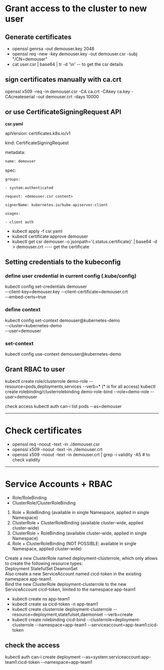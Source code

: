 # Grant access to the cluster to new user

## Generate certificates

- openssl genrsa -out demouser.key 2048
- openssl req -new -key demouser.key -out demouser.csr -subj "/CN=demouser"
- cat user.csr | base64 | tr -d '\n' -- to get the csr details

## sign certificates manually with ca.crt
openssl x509 -req -in demouser.csr -CA ca.crt -CAkey ca.key -CAcreateserial -out demouser.crt -days 10000

## or use CertificateSigningRequest API
**csr.yaml**

apiVersion: certificates.k8s.io/v1

kind: CertificateSigningRequest

metadata:

    name: demouser
    
spec:

    groups:
    
    - system:authenticated
    
    request: <demouser.csr content>
    
    signerName: kubernetes.io/kube-apiserver-client
    
    usages:
    
    - client auth
         
 - kubectl apply -f csr.yaml
 - kubectl certificate approve demouser
 - kubectl get csr demouser -o jsonpath='{.status.certificate}' | base64 -d > demouser.crt ---- get the certificate

## Setting credentials to the kubeconfig

 ### define user credential in current config (.kube/config)
 kubectl config set-credentials demouser \
 --client-key=demouser.key
 --client-certificate=demouser.crt \
 --embed-certs=true
 
 ### define context
 kubectl config set-context demouser@kubernetes-demo \
 --cluster=kubernetes-demo \
 --user=demouser
 
### set-context
kubectl config use-context demouser@kubernetes-demo

## Grant RBAC to user

kubectl create role/clusterrole demo-role --resource=pods,deployments,services --verb=* (* is for all access)
kubectl create rolebinding/clusterrolebinding demo-role-bind --role=demo-role --user=demouser

check access
kubectl auth can-i list pods --as=demouser

----------------------------------------------------------------------------------------------

# Check certificates
- openssl req  -noout -text -in ./demouser.csr
- openssl x509  -noout -text -in ./demouser.crt
- openssl x509 -noout -text -in demouser.crt | grep -i validity -A5 # to check validity

----------------------------------------------------------------------------------------------

# Service Accounts + RBAC
- Role/RoleBinding
- ClusterRole/ClusterRoleBinding

1. Role + RoleBinding (available in single Namespace, applied in single Namespace)
2. ClusterRole + ClusterRoleBinding (available cluster-wide, applied cluster-wide)
3. ClusterRole + RoleBinding (available cluster-wide, applied in single Namespace)
4. Role + ClusterRoleBinding (NOT POSSIBLE: available in single Namespace, applied cluster-wide)


Create a new ClusterRole named deployment-clusterrole, which only allows to create the following resource types:\
Deployment StatefulSet DeamonSet\
Also create a new ServiceAccount named cicd-token in the existing namespace app-team1.\
Bind the new ClusterRole deployment-clusterrole to the new ServiceAccount cicd-token, limited to the namespace app-team1

- kubectl create ns app-team1
- kubectl create sa cicd-token -n app-team1
- kubectl create clusterrole deployment-clusterrole --resource=deployment,statefulset,daemonset --verb=create
- kubectl create rolebinding cicd-bind --clusterrole=deployment-clusterrole --namespace=app-team1 --serviceaccount=app-team1:cicd-token

## check the access
kubectl auth can-i create deployment --as=system:serviceaccount:app-team1:cicd-token --namespace=app-team1
